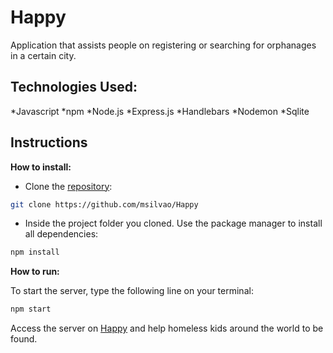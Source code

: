 # Happy

Application that assists people on registering or searching for orphanages in a certain city.

## Technologies Used:
*Javascript
*npm
*Node.js
*Express.js
*Handlebars
*Nodemon
*Sqlite
## Instructions
**How to install:**

* Clone the [repository](https://github.com/msilvao/Happy):
```bash
git clone https://github.com/msilvao/Happy
```
* Inside the project folder you cloned. Use the package manager to install all dependencies:
```bash
npm install
```

**How to run:**

To start the server, type the following line on your terminal:
```bash
npm start
```
Access the server on [Happy](http://localhost:5500/) and help homeless kids around the world to be found.
